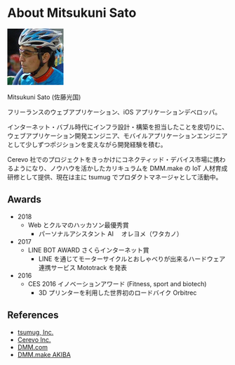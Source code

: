 # About Mitsukuni Sato

![profile image](./me.jpg)

Mitsukuni Sato (佐藤光国)

フリーランスのウェブアプリケーション、iOS アプリケーションデベロッパ。

インターネット・バブル時代にインフラ設計・構築を担当したことを皮切りに、ウェブアプリケーション開発エンジニア、モバイルアプリケーションエンジニアとして少しずつポジションを変えながら開発経験を積む。

Cerevo 社でのプロジェクトをきっかけにコネクティッド・デバイス市場に携わるようになり、ノウハウを活かしたカリキュラムを DMM.make の IoT 人材育成研修として提供、現在は主に tsumug でプロダクトマネージャとして活動中。

## Awards

- 2018
  - Web とクルマのハッカソン最優秀賞
    - パーソナルアシスタント AI 　オレヨメ（ワタカノ）
- 2017
  - LINE BOT AWARD さくらインターネット賞
    - LINE を通じてモーターサイクルとおしゃべりが出来るハードウェア連携サービス Mototrack を発表
- 2016
  - CES 2016 イノベーションアワード (Fitness, sport and biotech)
    - 3D プリンターを利用した世界初のロードバイク Orbitrec

## References

- [tsumug, Inc.](https://tsumug.com)
- [Cerevo Inc.](http://cerevo.com)
- [DMM.com](http://www.dmm.com/)
- [DMM.make AKIBA](http://akiba.dmm-make.com)
